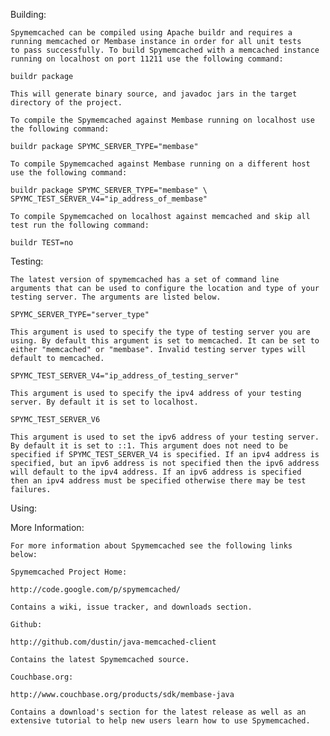 Building:

	Spymemcached can be compiled using Apache buildr and requires a
	running memcached or Membase instance in order for all unit tests
	to pass successfully. To build Spymemcached with a memcached instance
	running on localhost on port 11211 use the following command:

	buildr package

	This will generate binary source, and javadoc jars in the target
	directory of the project.

	To compile the Spymemcached against Membase running on localhost use
	the following command:

	buildr package SPYMC_SERVER_TYPE="membase"

	To compile Spymemcached against Membase running on a different host
	use the following command:

	buildr package SPYMC_SERVER_TYPE="membase" \
	SPYMC_TEST_SERVER_V4="ip_address_of_membase"

	To compile Spymemcached on localhost against memcached and skip all
	test run the following command:

	buildr TEST=no

Testing:

	The latest version of spymemcached has a set of command line
	arguments that can be used to configure the location and type of your
	testing server. The arguments are listed below.

	SPYMC_SERVER_TYPE="server_type"

	This argument is used to specify the type of testing server you are
	using. By default this argument is set to memcached. It can be set to
	either "memcached" or "membase". Invalid testing server types will
	default to memcached.

	SPYMC_TEST_SERVER_V4="ip_address_of_testing_server"

	This argument is used to specify the ipv4 address of your testing
	server. By default it is set to localhost.

	SPYMC_TEST_SERVER_V6

	This argument is used to set the ipv6 address of your testing server.
	By default it is set to ::1. This argument does not need to be
	specified if SPYMC_TEST_SERVER_V4 is specified. If an ipv4 address is
	specified, but an ipv6 address is not specified then the ipv6 address
	will default to the ipv4 address. If an ipv6 address is specified
	then an ipv4 address must be specified otherwise there may be test
	failures.

Using:


More Information:

	For more information about Spymemcached see the following links
	below:

	Spymemcached Project Home:

	http://code.google.com/p/spymemcached/

	Contains a wiki, issue tracker, and downloads section.

	Github:

	http://github.com/dustin/java-memcached-client

	Contains the latest Spymemcached source.

	Couchbase.org:

	http://www.couchbase.org/products/sdk/membase-java

	Contains a download's section for the latest release as well as an
	extensive tutorial to help new users learn how to use Spymemcached.